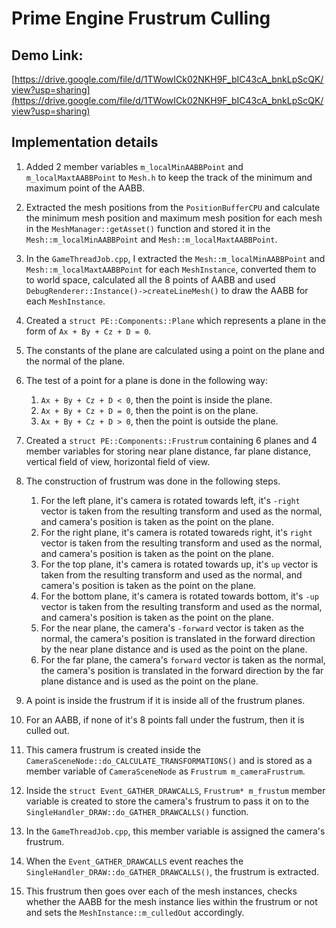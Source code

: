 # Prime Engine Frustrum Culling

## Demo Link: 
[https://drive.google.com/file/d/1TWowICk02NKH9F_bIC43cA_bnkLpScQK/view?usp=sharing](https://drive.google.com/file/d/1TWowICk02NKH9F_bIC43cA_bnkLpScQK/view?usp=sharing)

## Implementation details
1. Added 2 member variables `m_localMinAABBPoint` and `m_localMaxtAABBPoint` to `Mesh.h` to keep the track of the minimum and maximum point of the AABB.

1. Extracted the mesh positions from the `PositionBufferCPU` and calculate the minimum mesh position and maximum mesh position for each mesh in the `MeshManager::getAsset()` function and stored it in the `Mesh::m_localMinAABBPoint` and `Mesh::m_localMaxtAABBPoint`.

1. In the `GameThreadJob.cpp`, I extracted the `Mesh::m_localMinAABBPoint` and `Mesh::m_localMaxtAABBPoint` for each `MeshInstance`, converted them to to world space, calculated all the 8 points of AABB and used `DebugRenderer::Instance()->createLineMesh()` to draw the AABB for each `MeshInstance`.

1. Created a `struct PE::Components::Plane` which represents a plane in the form of `Ax + By + Cz + D = 0`.

1. The constants of the plane are calculated using a point on the plane and the normal of the plane.

1. The test of a point for a plane is done in the following way:
    1. `Ax + By + Cz + D < 0`, then the point is inside the plane.
    1. `Ax + By + Cz + D = 0`, then the point is on the plane.
    1. `Ax + By + Cz + D > 0`, then the point is outside the plane.

1. Created a `struct PE::Components::Frustrum` containing 6 planes and 4 member variables for storing near plane distance, far plane distance, vertical field of view, horizontal field of view.

1. The construction of frustrum was done in the following steps.
    1. For the left plane, it's camera is rotated towards left, it's `-right` vector is taken from the resulting transform and used as the normal, and camera's position is taken as the point on the plane.
    1. For the right plane, it's camera is rotated towareds right, it's `right` vector is taken from the resulting transform and used as the normal, and camera's position is taken as the point on the plane.
    1. For the top plane, it's camera is rotated towards up, it's `up` vector is taken from the resulting transform and used as the normal, and camera's position is taken as the point on the plane.
    1. For the bottom plane, it's camera is rotated towards bottom, it's `-up` vector is taken from the resulting transform and used as the normal, and camera's position is taken as the point on the plane.
    1. For the near plane, the camera's `-forward` vector is taken as the normal, the camera's position is translated in the forward direction by the near plane distance and is used as the point on the plane.
    1. For the far plane, the camera's `forward` vector is taken as the normal, the camera's position is translated in the forward direction by the far plane distance and is used as the point on the plane.

1. A point is inside the frustrum if it is inside all of the frustrum planes.

1. For an AABB, if none of it's 8 points fall under the fustrum, then it is culled out.

1. This camera frustrum is created inside the `CameraSceneNode::do_CALCULATE_TRANSFORMATIONS()` and is stored as a member variable of `CameraSceneNode` as `Frustrum m_cameraFrustrum`.

1. Inside the `struct Event_GATHER_DRAWCALLS`, `Frustrum* m_frustum` member variable is created to store the camera's frustrum to pass it on to the `SingleHandler_DRAW::do_GATHER_DRAWCALLS()` function.

1. In the `GameThreadJob.cpp`, this member variable is assigned the camera's frustrum.

1. When the `Event_GATHER_DRAWCALLS` event reaches the `SingleHandler_DRAW::do_GATHER_DRAWCALLS()`, the frustrum is extracted.

1. This frustrum then goes over each of the mesh instances, checks whether the AABB for the mesh instance lies within the frustrum or not and sets the `MeshInstance::m_culledOut` accordingly.
